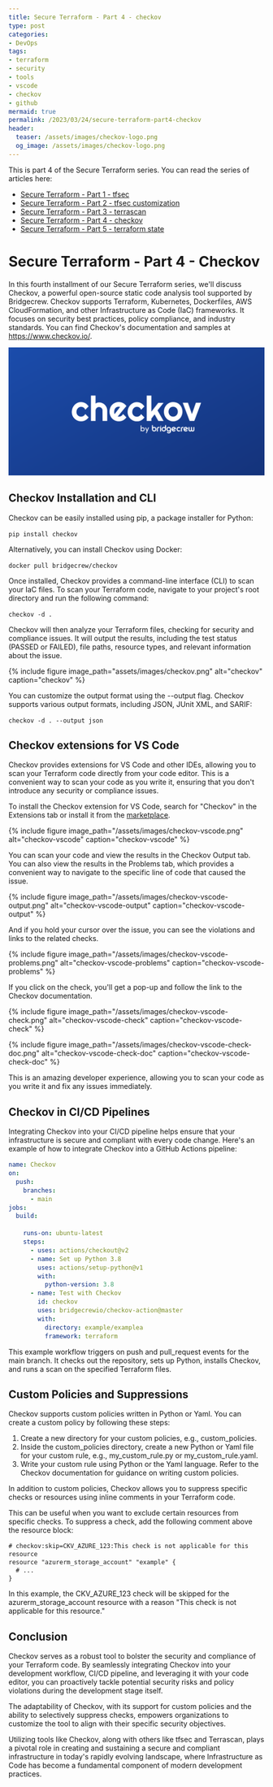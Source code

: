 ```yaml
---
title: Secure Terraform - Part 4 - checkov
type: post
categories:
- DevOps
tags:
- terraform
- security
- tools
- vscode
- checkov
- github
mermaid: true
permalink: /2023/03/24/secure-terraform-part4-checkov
header:
  teaser: /assets/images/checkov-logo.png
  og_image: /assets/images/checkov-logo.png
---
```


This is part 4 of the Secure Terraform series. You can read the series of articles here: 
- [Secure Terraform - Part 1 - tfsec](/2022/12/29/secure-terraform-part1-tfsec) 
- [Secure Terraform - Part 2 - tfsec customization](/2023/01/29/secure-terraform-part2-tfsec-customization)
- [Secure Terraform - Part 3 - terrascan](/2023/03/22/secure-terraform-part3-terrascan)
- [Secure Terraform - Part 4 - checkov](/2023/03/24/secure-terraform-part4-checkov)
- [Secure Terraform - Part 5 - terraform state](/2023/04/05/secure-terraform-part5-terraform-state)

# Secure Terraform - Part 4 - Checkov

In this fourth installment of our Secure Terraform series, we'll discuss Checkov, a powerful open-source static code analysis tool supported by Bridgecrew. Checkov supports Terraform, Kubernetes, Dockerfiles, AWS CloudFormation, and other Infrastructure as Code (IaC) frameworks. It focuses on security best practices, policy compliance, and industry standards. You can find Checkov's documentation and samples at https://www.checkov.io/.

![checkov-logo](/assets/images/checkov-logo.png)

## Checkov Installation and CLI

Checkov can be easily installed using pip, a package installer for Python:

``` pip install checkov ```

Alternatively, you can install Checkov using Docker:

``` docker pull bridgecrew/checkov ```

Once installed, Checkov provides a command-line interface (CLI) to scan your IaC files. To scan your Terraform code, navigate to your project's root directory and run the following command:

``` checkov -d . ```

Checkov will then analyze your Terraform files, checking for security and compliance issues. It will output the results, including the test status (PASSED or FAILED), file paths, resource types, and relevant information about the issue.

{% include figure image_path="assets/images/checkov.png" alt="checkov" caption="checkov" %}

You can customize the output format using the --output flag. Checkov supports various output formats, including JSON, JUnit XML, and SARIF:

``` checkov -d . --output json ```

## Checkov extensions for VS Code

Checkov provides extensions for VS Code and other IDEs, allowing you to scan your Terraform code directly from your code editor. This is a convenient way to scan your code as you write it, ensuring that you don't introduce any security or compliance issues.

To install the Checkov extension for VS Code, search for "Checkov" in the Extensions tab or install it from the [marketplace](https://marketplace.visualstudio.com/items?itemName=Bridgecrew.checkov).

{% include figure image_path="/assets/images/checkov-vscode.png" alt="checkov-vscode" caption="checkov-vscode" %}

You can scan your code and view the results in the Checkov Output tab. You can also view the results in the Problems tab, which provides a convenient way to navigate to the specific line of code that caused the issue.

{% include figure image_path="/assets/images/checkov-vscode-output.png" alt="checkov-vscode-output" caption="checkov-vscode-output" %}

And if you hold your cursor over the issue, you can see the violations and links to the related checks.

{% include figure image_path="/assets/images/checkov-vscode-problems.png" alt="checkov-vscode-problems" caption="checkov-vscode-problems" %}

If you click on the check, you'll get a pop-up and follow the link to the Checkov documentation.

{% include figure image_path="/assets/images/checkov-vscode-check.png" alt="checkov-vscode-check" caption="checkov-vscode-check" %}

{% include figure image_path="/assets/images/checkov-vscode-check-doc.png" alt="checkov-vscode-check-doc" caption="checkov-vscode-check-doc" %}

This is an amazing developer experience, allowing you to scan your code as you write it and fix any issues immediately.

## Checkov in CI/CD Pipelines

Integrating Checkov into your CI/CD pipeline helps ensure that your infrastructure is secure and compliant with every code change. Here's an example of how to integrate Checkov into a GitHub Actions pipeline:

```yaml
name: Checkov
on:
  push:
    branches:
      - main
jobs:
  build:

    runs-on: ubuntu-latest
    steps:
      - uses: actions/checkout@v2
      - name: Set up Python 3.8
        uses: actions/setup-python@v1
        with:
          python-version: 3.8
      - name: Test with Checkov
        id: checkov
        uses: bridgecrewio/checkov-action@master
        with:
          directory: example/examplea
          framework: terraform 
```

This example workflow triggers on push and pull_request events for the main branch. It checks out the repository, sets up Python, installs Checkov, and runs a scan on the specified Terraform files.

## Custom Policies and Suppressions

Checkov supports custom policies written in Python or Yaml. You can create a custom policy by following these steps:

1. Create a new directory for your custom policies, e.g., custom_policies.
2. Inside the custom_policies directory, create a new Python or Yaml file for your custom rule, e.g., my_custom_rule.py or my_custom_rule.yaml.
3. Write your custom rule using Python or the Yaml language. Refer to the Checkov documentation for guidance on writing custom policies.

In addition to custom policies, Checkov allows you to suppress specific checks or resources using inline comments in your Terraform code. 

This can be useful when you want to exclude certain resources from specific checks. To suppress a check, add the following comment above the resource block:

```hcl
# checkov:skip=CKV_AZURE_123:This check is not applicable for this resource
resource "azurerm_storage_account" "example" {
  # ...
}
```

In this example, the CKV_AZURE_123 check will be skipped for the azurerm_storage_account resource with a reason "This check is not applicable for this resource."

## Conclusion

Checkov serves as a robust tool to bolster the security and compliance of your Terraform code. By seamlessly integrating Checkov into your development workflow, CI/CD pipeline, and leveraging it with your code editor, you can proactively tackle potential security risks and policy violations during the development stage itself.

The adaptability of Checkov, with its support for custom policies and the ability to selectively suppress checks, empowers organizations to customize the tool to align with their specific security objectives.

Utilizing tools like Checkov, along with others like tfsec and Terrascan, plays a pivotal role in creating and sustaining a secure and compliant infrastructure in today's rapidly evolving landscape, where Infrastructure as Code has become a fundamental component of modern development practices.